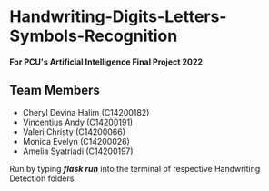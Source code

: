 # Handwriting-Digits-Letters-Symbols-Recognition

#### For PCU's Artificial Intelligence Final Project 2022

## Team Members
- Cheryl Devina Halim (C14200182)
- Vincentius Andy (C14200191)
- Valeri Christy (C14200066)
- Monica Evelyn (C14200026)
- Amelia Syatriadi (C14200197)

Run by typing ***flask run*** into the terminal of respective Handwriting Detection folders
